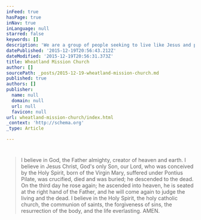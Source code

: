 ```yaml
---
inFeed: true
hasPage: true
inNav: true
inLanguage: null
starred: false
keywords: []
description: 'We are a group of people seeking to live like Jesus and participate in his work in the world. Our church meets every Saturday night at 5:30 to encourage one another in this effort and  share in worship, communion and the study of Scripture.  At Wheatland we find ourselves as part of the tradition of historic Christianity. Christian Scripture, the Holy Bible, is at the center of our worship and practice. In addition, we affirm the Apostles’ Creed as a positive expression of our faith.'
datePublished: '2015-12-19T20:56:43.212Z'
dateModified: '2015-12-19T20:56:31.373Z'
title: Wheatland Mission Church
author: []
sourcePath: _posts/2015-12-19-wheatland-mission-church.md
published: true
authors: []
publisher:
  name: null
  domain: null
  url: null
  favicon: null
url: wheatland-mission-church/index.html
_context: 'http://schema.org'
_type: Article

---
```

# 

> I believe in God, the Father almighty, creator of heaven and earth.
> I believe in Jesus Christ, God's only Son, our Lord, who was conceived by the Holy Spirit, born of the Virgin Mary, suffered under Pontius Pilate, was crucified, died and was buried; he descended to the dead. On the third day he rose again; he ascended into heaven, he is seated at the right hand of the Father, and he will come again to judge the living and the dead.
> I believe in the Holy Spirit, the holy catholic church, the communion of saints, the forgiveness of sins, the resurrection of the body, and the life everlasting. AMEN.
> 
>